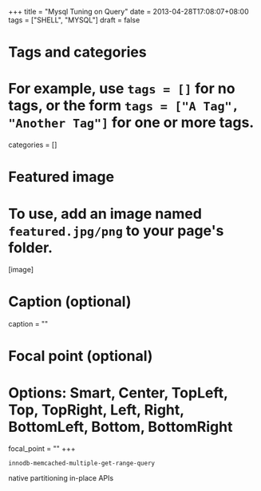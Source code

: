 +++
title = "Mysql Tuning on Query"
date = 2013-04-28T17:08:07+08:00
tags = ["SHELL", "MYSQL"]
draft = false

# Tags and categories
# For example, use `tags = []` for no tags, or the form `tags = ["A Tag", "Another Tag"]` for one or more tags.

categories = []

# Featured image
# To use, add an image named `featured.jpg/png` to your page's folder. 
[image]
  # Caption (optional)
  caption = ""

  # Focal point (optional)
  # Options: Smart, Center, TopLeft, Top, TopRight, Left, Right, BottomLeft, Bottom, BottomRight
  focal_point = ""
+++



```
innodb-memcached-multiple-get-range-query
```


 native partitioning in-place APIs

